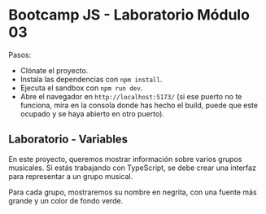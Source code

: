 # Bootcamp JS - Laboratorio Módulo 03


Pasos:

- Clónate el proyecto.
- Instala las dependencias con `npm install`.
- Ejecuta el sandbox con `npm run dev`.
- Abre el navegador en `http://localhost:5173/` (si ese puerto no te funciona, mira en la consola donde has hecho el build, puede que este ocupado y se haya abierto en otro puerto).

## Laboratorio - Variables

En este proyecto, queremos mostrar información sobre varios grupos musicales. Si estás trabajando con TypeScript, se debe crear una interfaz para representar a un grupo musical.

Para cada grupo, mostraremos su nombre en negrita, con una fuente más grande y un color de fondo verde.



